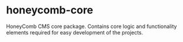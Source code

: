 # honeycomb-core
HoneyComb CMS core package. Contains core logic and functionality elements required for easy development of the projects.  
